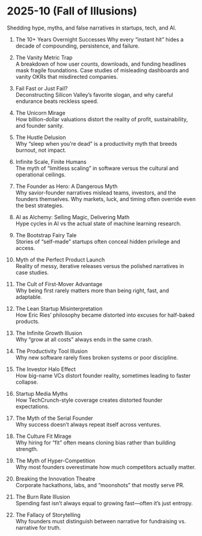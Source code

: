 # 2025-10 (Fall of Illusions)

Shedding hype, myths, and false narratives in startups, tech, and AI.

1. The 10+ Years Overnight Successes
   Why every “instant hit” hides a decade of compounding, persistence, and failure.
2. The Vanity Metric Trap  
   A breakdown of how user counts, downloads, and funding headlines mask fragile foundations. Case studies of misleading dashboards and vanity OKRs that misdirected companies.

3. Fail Fast or Just Fail?  
   Deconstructing Silicon Valley’s favorite slogan, and why careful endurance beats reckless speed.  

4. The Unicorn Mirage  
   How billion-dollar valuations distort the reality of profit, sustainability, and founder sanity.  

5. The Hustle Delusion  
   Why “sleep when you’re dead” is a productivity myth that breeds burnout, not impact.  

6. Infinite Scale, Finite Humans  
   The myth of “limitless scaling” in software versus the cultural and operational ceilings.  

7. The Founder as Hero: A Dangerous Myth  
   Why savior-founder narratives mislead teams, investors, and the founders themselves. Why markets, luck, and timing often override even the best strategies.

8. AI as Alchemy: Selling Magic, Delivering Math  
   Hype cycles in AI vs the actual state of machine learning research.  

9. The Bootstrap Fairy Tale  
   Stories of “self-made” startups often conceal hidden privilege and access.  

10. Myth of the Perfect Product Launch  
    Reality of messy, iterative releases versus the polished narratives in case studies.  

11. The Cult of First-Mover Advantage  
    Why being first rarely matters more than being right, fast, and adaptable.  

12. The Lean Startup Misinterpretation  
    How Eric Ries’ philosophy became distorted into excuses for half-baked products.  

13. The Infinite Growth Illusion  
    Why “grow at all costs” always ends in the same crash.  

17. The Productivity Tool Illusion  
    Why new software rarely fixes broken systems or poor discipline.  

18. The Investor Halo Effect  
    How big-name VCs distort founder reality, sometimes leading to faster collapse.  

19. Startup Media Myths  
    How TechCrunch-style coverage creates distorted founder expectations.  

20. The Myth of the Serial Founder  
    Why success doesn’t always repeat itself across ventures.  

21. The Culture Fit Mirage  
    Why hiring for “fit” often means cloning bias rather than building strength.  
22. The Myth of Hyper-Competition  
    Why most founders overestimate how much competitors actually matter.  

23. Breaking the Innovation Theatre  
    Corporate hackathons, labs, and “moonshots” that mostly serve PR.  

24. The Burn Rate Illusion  
    Spending fast isn’t always equal to growing fast—often it’s just entropy.  

25. The Fallacy of Storytelling  
    Why founders must distinguish between narrative for fundraising vs. narrative for truth.